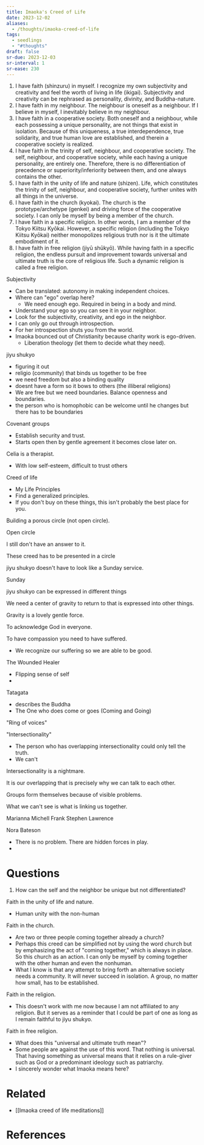```yaml
---
title: Imaoka's Creed of Life
date: 2023-12-02
aliases:
  - /thoughts/imaoka-creed-of-life
tags:
  - seedlings
  - "#thoughts"
draft: false
sr-due: 2023-12-03
sr-interval: 1
sr-ease: 230
---
```

1. I have faith (shinzuru) in myself. I recognize my own subjectivity and creativity and feel the worth of living in life (ikigai). Subjectivity and creativity can be rephrased as personality, divinity, and Buddha-nature.
2. I have faith in my neighbour. The neighbour is oneself as a neighbour. If I believe in myself, I inevitably believe in my neighbour.
3. I have faith in a cooperative society. Both oneself and a neighbour, while each possessing a unique personality, are not things that exist in isolation. Because of this uniqueness, a true interdependence, true solidarity, and true human love are established, and therein a cooperative society is realized.
4. I have faith in the trinity of self, neighbour, and cooperative society. The self, neighbour, and cooperative society, while each having a unique personality, are entirely one. Therefore, there is no differentiation of precedence or superiority/inferiority between them, and one always contains the other.
5. I have faith in the unity of life and nature (shizen). Life, which constitutes the trinity of self, neighbour, and cooperative society, further unites with all things in the universe.
6. I have faith in the church (kyokai). The church is the prototype/archetype (genkei) and driving force of the cooperative society. I can only be myself by being a member of the church.
7. I have faith in a specific religion. In other words, I am a member of the Tokyo Kiitsu Kyōkai. However, a specific religion (including the Tokyo Kiitsu Kyōkai) neither monopolizes religious truth nor is it the ultimate embodiment of it.
8. I have faith in free religion (jiyū shūkyō). While having faith in a specific religion, the endless pursuit and improvement towards universal and ultimate truth is the core of religious life. Such a dynamic religion is called a free religion.

Subjectivity
- Can be translated: autonomy in making independent choices.
- Where can "ego" overlap here?
	- We need enough ego. Required in being in a body and mind.
- Understand your ego so you can see it in your neighbor.
- Look for the subjectivity, creativity, and ego in the neighbor.
- I can only go out through introspection.
- For her introspection shuts you from the world.
- Imaoka bounced out of Christianity because charity work is ego-driven.
	- Liberation theology (let them to decide what they need).

jiyu shukyo
- figuring it out
- religio (community) that binds us together to be free
- we need freedom but also a binding quality
- doesnt have a form so it bows to others (the illiberal religions)
- We are free but we need boundaries. Balance openness and boundaries.
- the person who is homophobic can be welcome until he changes but there has to be boundaries

Covenant groups
- Establish security and trust.
- Starts open then by gentle agreement it becomes close later on.

Celia is a therapist.
- With low self-esteem, difficult to trust others

Creed of life
- My Life Principles
- Find a generalized principles.
- If you don't buy on these things, this isn't probably the best place for you.

Building a porous circle (not open circle).

Open circle

I still don't have an answer to it.

These creed has to be presented in a circle

jiyu shukyo doesn't have to look like a Sunday service.

Sunday

jiyu shukyo can be expressed in different things

We need a center of gravity to return to that is expressed into other things.

Gravity is a lovely gentle force.

To acknowledge God in everyone.

To have compassion you need to have suffered.
- We recognize our suffering so we are able to be good.

The Wounded Healer
- Flipping sense of self
- 

Tatagata
- describes the Buddha
- The One who does come or goes (Coming and Going)

"Ring of voices"

"Intersectionality"
- The person who has overlapping intersectionality could only tell the truth.
- We can't

Intersectionality is a nightmare.

It is our overlapping that is precisely why we can talk to each other.

Groups form themselves because of visible problems.

What we can't see is what is linking us together.

Marianna Michell
Frank
Stephen Lawrence

Nora Bateson
- There is no problem. There are hidden forces in play.
- 

# Questions

1. How can the self and the neighbor be unique but not differentiated?

Faith in the unity of life and nature.
- Human unity with the non-human

Faith in the church.
- Are two or three people coming together already a church?
- Perhaps this creed can be simplified not by using the word church but by emphasizing the act of "coming together," which is always in place. So this church as an action. I can only be myself by coming together with the other human and even the nonhuman.
- What I know is that any attempt to bring forth an alternative society needs a community. It will never succeed in isolation. A group, no matter how small, has to be established.

Faith in the religion.
- This doesn't work with me now because I am not affiliated to any religion. But it serves as a reminder that I could be part of one as long as I remain faithful to jiyu shukyo.

Faith in free religion.
- What does this "universal and ultimate truth mean"?
- Some people are against the use of this word. That nothing is universal. That having something as universal means that it relies on a rule-giver such as God or a predominant ideology such as patriarchy.
- I sincerely wonder what Imaoka means here?

# Related

- [[Imaoka creed of life meditations]]

# References